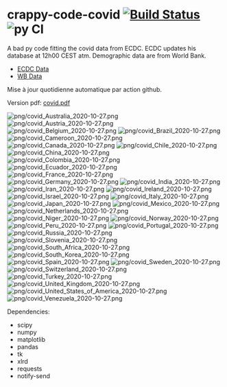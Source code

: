# crappy-code-covid [![Build Status](https://cloud.drone.io/api/badges/a-lemonnier/crappy-code-covid/status.svg)](https://cloud.drone.io/a-lemonnier/crappy-code-covid) ![py CI](https://github.com/a-lemonnier/crappy-code-covid/workflows/py%20CI/badge.svg)
 
A bad py code fitting the covid data from ECDC. ECDC updates his database at 12h00 CEST atm. Demographic data are from World Bank.
 
- [ECDC Data](https://www.ecdc.europa.eu/en/publications-data/download-todays-data-geographic-distribution-covid-19-cases-worldwide)
- [WB Data](https://data.worldbank.org/indicator/sp.pop.totl)
 
 
Mise à jour quotidienne automatique par action github.
 
Version pdf: [covid.pdf](https://github.com/a-lemonnier/crappy-code-covid/raw/master/covid.pdf)
 
![png/covid_Australia_2020-10-27.png](png/covid_Australia_2020-10-27.png)
![png/covid_Austria_2020-10-27.png](png/covid_Austria_2020-10-27.png)
![png/covid_Belgium_2020-10-27.png](png/covid_Belgium_2020-10-27.png)
![png/covid_Brazil_2020-10-27.png](png/covid_Brazil_2020-10-27.png)
![png/covid_Cameroon_2020-10-27.png](png/covid_Cameroon_2020-10-27.png)
![png/covid_Canada_2020-10-27.png](png/covid_Canada_2020-10-27.png)
![png/covid_Chile_2020-10-27.png](png/covid_Chile_2020-10-27.png)
![png/covid_China_2020-10-27.png](png/covid_China_2020-10-27.png)
![png/covid_Colombia_2020-10-27.png](png/covid_Colombia_2020-10-27.png)
![png/covid_Ecuador_2020-10-27.png](png/covid_Ecuador_2020-10-27.png)
![png/covid_France_2020-10-27.png](png/covid_France_2020-10-27.png)
![png/covid_Germany_2020-10-27.png](png/covid_Germany_2020-10-27.png)
![png/covid_India_2020-10-27.png](png/covid_India_2020-10-27.png)
![png/covid_Iran_2020-10-27.png](png/covid_Iran_2020-10-27.png)
![png/covid_Ireland_2020-10-27.png](png/covid_Ireland_2020-10-27.png)
![png/covid_Israel_2020-10-27.png](png/covid_Israel_2020-10-27.png)
![png/covid_Italy_2020-10-27.png](png/covid_Italy_2020-10-27.png)
![png/covid_Japan_2020-10-27.png](png/covid_Japan_2020-10-27.png)
![png/covid_Mexico_2020-10-27.png](png/covid_Mexico_2020-10-27.png)
![png/covid_Netherlands_2020-10-27.png](png/covid_Netherlands_2020-10-27.png)
![png/covid_Niger_2020-10-27.png](png/covid_Niger_2020-10-27.png)
![png/covid_Norway_2020-10-27.png](png/covid_Norway_2020-10-27.png)
![png/covid_Peru_2020-10-27.png](png/covid_Peru_2020-10-27.png)
![png/covid_Portugal_2020-10-27.png](png/covid_Portugal_2020-10-27.png)
![png/covid_Russia_2020-10-27.png](png/covid_Russia_2020-10-27.png)
![png/covid_Slovenia_2020-10-27.png](png/covid_Slovenia_2020-10-27.png)
![png/covid_South_Africa_2020-10-27.png](png/covid_South_Africa_2020-10-27.png)
![png/covid_South_Korea_2020-10-27.png](png/covid_South_Korea_2020-10-27.png)
![png/covid_Spain_2020-10-27.png](png/covid_Spain_2020-10-27.png)
![png/covid_Sweden_2020-10-27.png](png/covid_Sweden_2020-10-27.png)
![png/covid_Switzerland_2020-10-27.png](png/covid_Switzerland_2020-10-27.png)
![png/covid_Turkey_2020-10-27.png](png/covid_Turkey_2020-10-27.png)
![png/covid_United_Kingdom_2020-10-27.png](png/covid_United_Kingdom_2020-10-27.png)
![png/covid_United_States_of_America_2020-10-27.png](png/covid_United_States_of_America_2020-10-27.png)
![png/covid_Venezuela_2020-10-27.png](png/covid_Venezuela_2020-10-27.png)
 
Dependencies:
- scipy
- numpy
- matplotlib
- pandas
- tk
- xlrd
- requests
- notify-send
